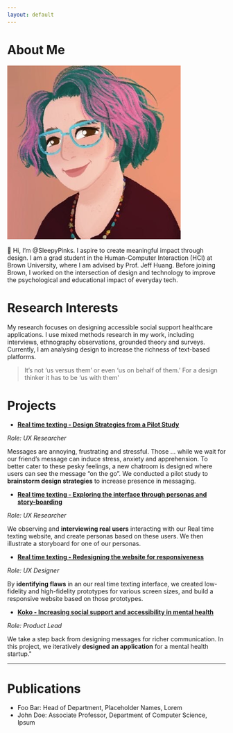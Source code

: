```yaml
---
layout: default
---
```


# About Me

<img class="profile-picture" src="images/1599155795154.jpeg">

👋 Hi, I’m @SleepyPinks. I aspire to create meaningful impact through design. I am a grad student in the Human-Computer Interaction (HCI) at Brown University, where I am advised by Prof. Jeff Huang. Before joining Brown, I worked on the intersection of design and technology to improve the psychological and educational impact of everyday tech.

# Research Interests

My research focuses on designing accessible social support healthcare applications. I use mixed methods research in my work, including interviews, ethnography observations, grounded theory and surveys. Currently, I am analysing design to increase the richness of text-based platforms.


> It’s not ‘us versus them’ or even ‘us on behalf of them.’ For a design thinker it has to be ‘us with them'


# Projects

* [**Real time texting - Design Strategies from a Pilot Study**](https://sleepypinks.github.io/userstudy)

*Role: UX Researcher*

Messages are annoying, frustrating and stressful. Those … while we wait for our friend’s message can induce stress, anxiety and apprehension. To better cater to these pesky feelings, a new chatroom is designed where users can see the message “on the go”. We conducted a pilot study to **brainstorm design strategies** to increase presence in messaging.

* [**Real time texting - Exploring the interface through personas and story-boarding**](https://sleepypinks.github.io/personas)

*Role: UX Researcher*

We observing and **interviewing real users** interacting with our Real time texting website, and create personas based on these users. We then illustrate a storyboard for one of our personas.
 
* [**Real time texting - Redesigning the website for responsiveness**](https://sleepypinks.github.io/redesign)

*Role: UX Designer*

By **identifying flaws** in an our real time texting interface, we created low-fidelity and high-fidelity prototypes for various screen sizes, and build a responsive website based on those prototypes.

* [**Koko - Increasing social support and accessibility in mental health**](https://sleepypinks.github.io/koko)

*Role: Product Lead*

We take a step back from designing messages for richer communication. In this project, we iteratively **designed an application** for a mental health startup."

---


# Publications

* Foo Bar: Head of Department, Placeholder Names, Lorem
* John Doe: Associate Professor, Department of Computer Science, Ipsum
